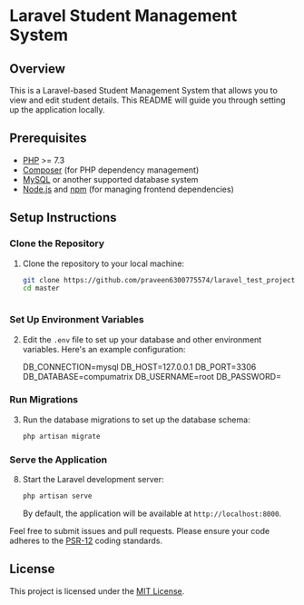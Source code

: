 # Laravel Student Management System

## Overview

This is a Laravel-based Student Management System that allows you to view and edit student details. This README will guide you through setting up the application locally.

## Prerequisites

- [PHP](https://www.php.net/manual/en/install.php) >= 7.3
- [Composer](https://getcomposer.org/download/) (for PHP dependency management)
- [MySQL](https://dev.mysql.com/downloads/) or another supported database system
- [Node.js](https://nodejs.org/) and [npm](https://www.npmjs.com/get-npm) (for managing frontend dependencies)

## Setup Instructions

### Clone the Repository

1. Clone the repository to your local machine:

    ```bash
    git clone https://github.com/praveen6300775574/laravel_test_project
    cd master
    ```

    ```

### Set Up Environment Variables

2. Edit the `.env` file to set up your database and other environment variables. Here's an example configuration:

    DB_CONNECTION=mysql
    DB_HOST=127.0.0.1
    DB_PORT=3306
    DB_DATABASE=compumatrix
    DB_USERNAME=root
    DB_PASSWORD=


### Run Migrations

3. Run the database migrations to set up the database schema:

    ```bash
    php artisan migrate
    ```

### Serve the Application

8. Start the Laravel development server:

    ```bash
    php artisan serve
    ```

    By default, the application will be available at `http://localhost:8000`.



Feel free to submit issues and pull requests. Please ensure your code adheres to the [PSR-12](https://www.php-fig.org/psr/psr-12/) coding standards.

## License

This project is licensed under the [MIT License](LICENSE).
